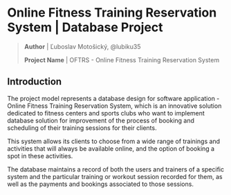 
# Online Fitness Training Reservation System | Database Project

> **Author** | Ľuboslav Motošický, @lubiku35
>
> **Project Name** | OFTRS - Online Fitness Training Reservation System


## Introduction
The project model represents a database design for software application - Online Fitness Training Reservation System, which is an innovative solution dedicated to fitness centers and sports clubs who want to implement database solution for improvement of the process of booking and scheduling of their training sessions for their clients.

This system allows its clients to choose from a wide range of trainings and activities that will always be available online, and the option of booking a spot in these activities.

The database maintains a record of both the users and trainers of a specific system and the particular training or workout session recorded for them, as well as the payments and bookings associated to those sessions.
